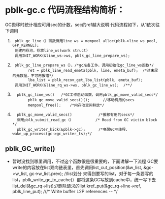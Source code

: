 # pblk-gc.c 代码流程结构简析：
GC搬移时统计相应可用sec的计数，sec的ref越大说明
代码流程如下，从1依次往下调用

1.      pblk_gc_line（）函数调用line_ws = mempool_alloc(pblk->line_ws_pool, GFP_KERNEL);
        创建内存池，存放line_ws(work struct)
        调用INIT_WORK(&line_ws->ws, pblk_gc_line_prepare_ws);

2.      pblk_gc_line_prepare_ws（），/*gc准备工作，调用初始化gc_line_ws函数*/
              ret = pblk_line_read_emeta(pblk, line, emeta_buf);  /*读末尾的元数据，不可用报错*/
              lba_list = pblk_recov_get_lba_list(pblk, emeta_buf); 
        调用INIT_WORK(&line_rq_ws->ws, pblk_gc_line_ws);  /**/        

3.       pblk_gc_line_ws()   /*GC工作启动函数，调用pblk_gc_move_valid_secs*/
              pblk_gc_move_valid_secs()();      //移动有用的secs
              mempool_free();    /*内存池空间释放*/
              
4.       pblk_gc_move_valid_secs()            /*搬移有用的secs*/
         调用pblk_submit_read_gc（）          /* Read from GC victim block */
         pblk_gc_writer_kick(&pblk->gc);      /*唤醒GC写线程，wake_up_process(gc->gc_writer_ts);*/
         
## pblk_GC_write()
* 暂时没找到哪里调用，不过这个函数很是很重要的，下面讲解一下流程
        GC要write的内容放在list双向链表里，首先调用list_cut_position(&w_list, &gc->w_list, gc->w_list.prev);   //list划分
        来得到要写的list，对于每一条要写的list，pblk_write_gc_to_cache(）都将这条GC写放到cache中，统一写下去
        list_del(&gc_rq->list);//删除请求的list
        kref_put(&gc_rq->line->ref, pblk_line_put); ///* Write buffer L2P references -- */
